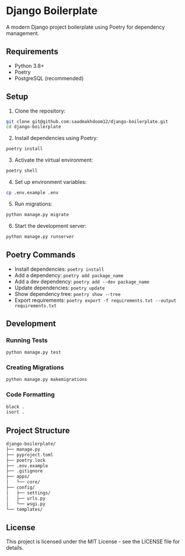 # Django Boilerplate

A modern Django project boilerplate using Poetry for dependency management.

## Requirements

- Python 3.8+
- Poetry
- PostgreSQL (recommended)

## Setup

1. Clone the repository:

```bash
git clone git@github.com:saadmakhdoom12/django-boilerplate.git
cd django-boilerplate
```

2. Install dependencies using Poetry:

```bash
poetry install
```

3. Activate the virtual environment:

```bash
poetry shell
```

4. Set up environment variables:

```bash
cp .env.example .env
```

5. Run migrations:

```bash
python manage.py migrate
```

6. Start the development server:

```bash
python manage.py runserver
```

## Poetry Commands

- Install dependencies: `poetry install`
- Add a dependency: `poetry add package_name`
- Add a dev dependency: `poetry add --dev package_name`
- Update dependencies: `poetry update`
- Show dependency tree: `poetry show --tree`
- Export requirements: `poetry export -f requirements.txt --output requirements.txt`

## Development

### Running Tests

```bash
python manage.py test
```

### Creating Migrations

```bash
python manage.py makemigrations
```

### Code Formatting

```bash
black .
isort .
```

## Project Structure

```bash
django-boilerplate/
├── manage.py
├── pyproject.toml
├── poetry.lock
├── .env.example
├── .gitignore
├── apps/
│   └── core/
├── config/
│   ├── settings/
│   ├── urls.py
│   └── wsgi.py
└── templates/
```

## License

This project is licensed under the MIT License - see the LICENSE file for details.
